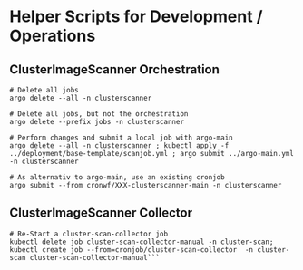# Helper Scripts for Development / Operations
## ClusterImageScanner Orchestration
```
# Delete all jobs
argo delete --all -n clusterscanner

# Delete all jobs, but not the orchestration
argo delete --prefix jobs -n clusterscanner

# Perform changes and submit a local job with argo-main
argo delete --all -n clusterscanner ; kubectl apply -f ../deployment/base-template/scanjob.yml ; argo submit ../argo-main.yml  -n clusterscanner

# As alternativ to argo-main, use an existing cronjob
argo submit --from cronwf/XXX-clusterscanner-main -n clusterscanner

```
## ClusterImageScanner Collector
```
# Re-Start a cluster-scan-collector job
kubectl delete job cluster-scan-collector-manual -n cluster-scan; kubectl create job --from=cronjob/cluster-scan-collector  -n cluster-scan cluster-scan-collector-manual```
